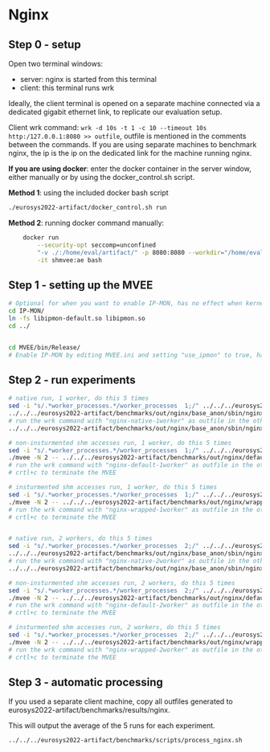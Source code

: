 # Nginx

## Step 0 - setup

Open two terminal windows: 
- server: nginx is started from this terminal
- client: this terminal runs wrk

Ideally, the client terminal is opened on a separate machine connected via a dedicated gigabit ethernet link, to
replicate our evaluation setup.

Client wrk command: `wrk -d 10s -t 1 -c 10 --timeout 10s http:/127.0.0.1:8080 >> outfile`, outfile is mentioned in the
comments between the commands. If you are using separate machines to benchmark nginx, the ip is the ip on the dedicated
link for the machine running nginx.

**If you are using docker**: enter the docker container in the server window, either manually or by using the
docker_control.sh script.

**Method 1**: using the included docker bash script

```bash
./eurosys2022-artifact/docker_control.sh run
```

**Method 2**: running docker command manually:

```bash
    docker run                                                                     \
        --security-opt seccomp=unconfined                                          \
        "-v ./:/home/eval/artifact/" -p 8080:8080 --workdir="/home/eval/artifact/" \
        -it shmvee:ae bash
```

## Step 1 - setting up the MVEE

```bash
# Optional for when you want to enable IP-MON, has no effect when kernel is not IP-MON enabled.
cd IP-MON/
ln -fs libipmon-default.so libipmon.so
cd ../


cd MVEE/bin/Release/
# Enable IP-MON by editing MVEE.ini and setting "use_ipmon" to true, has no effect when kernel is not IP-MON enabled.
```

## Step 2 - run experiments

```bash
# native run, 1 worker, do this 5 times
sed -i "s/.*worker_processes.*/worker_processes  1;/" ../../../eurosys2022-artifact/benchmarks/nginx/conf/nginx.conf
../../../eurosys2022-artifact/benchmarks/out/nginx/base_anon/sbin/nginx
# run the wrk command with "nginx-native-1worker" as outfile in the other terminal and wait for the results
../../../eurosys2022-artifact/benchmarks/out/nginx/base_anon/sbin/nginx -s stop

# non-insturmented shm accesses run, 1 worker, do this 5 times
sed -i "s/.*worker_processes.*/worker_processes  1;/" ../../../eurosys2022-artifact/benchmarks/nginx/conf/nginx.conf
./mvee -N 2 -- ../../../eurosys2022-artifact/benchmarks/out/nginx/default_anon/sbin/nginx
# run the wrk command with "nginx-default-1worker" as outfile in the other terminal and wait for the results
# crtl+c to terminate the MVEE

# insturmented shm accesses run, 1 worker, do this 5 times
sed -i "s/.*worker_processes.*/worker_processes  1;/" ../../../eurosys2022-artifact/benchmarks/nginx/conf/nginx.conf
./mvee -N 2 -- ../../../eurosys2022-artifact/benchmarks/out/nginx/wrapped_anon/sbin/nginx
# run the wrk command with "nginx-wrapped-1worker" as outfile in the other terminal and wait for the results
# crtl+c to terminate the MVEE


# native run, 2 workers, do this 5 times
sed -i "s/.*worker_processes.*/worker_processes  2;/" ../../../eurosys2022-artifact/benchmarks/nginx/conf/nginx.conf
../../../eurosys2022-artifact/benchmarks/out/nginx/base_anon/sbin/nginx
# run the wrk command with "nginx-native-2worker" as outfile in the other terminal and wait for the results
../../../eurosys2022-artifact/benchmarks/out/nginx/base_anon/sbin/nginx -s stop

# non-insturmented shm accesses run, 2 workers, do this 5 times
sed -i "s/.*worker_processes.*/worker_processes  2;/" ../../../eurosys2022-artifact/benchmarks/nginx/conf/nginx.conf
./mvee -N 2 -- ../../../eurosys2022-artifact/benchmarks/out/nginx/default_anon/sbin/nginx
# run the wrk command with "nginx-default-2worker" as outfile in the other terminal and wait for the results
# crtl+c to terminate the MVEE

# insturmented shm accesses run, 2 workers, do this 5 times
sed -i "s/.*worker_processes.*/worker_processes  2;/" ../../../eurosys2022-artifact/benchmarks/nginx/conf/nginx.conf
./mvee -N 2 -- ../../../eurosys2022-artifact/benchmarks/out/nginx/wrapped_anon/sbin/nginx
# run the wrk command with "nginx-wrapped-2worker" as outfile in the other terminal and wait for the results
# crtl+c to terminate the MVEE
```

## Step 3 - automatic processing

If you used a separate client machine, copy all outfiles generated to eurosys2022-artifact/benchmarks/results/nginx.

This will output the average of the 5 runs for each experiment.

```bash
../../../eurosys2022-artifact/benchmarks/scripts/process_nginx.sh
```